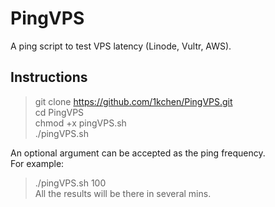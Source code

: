 # PingVPS
A ping script to test VPS latency (Linode, Vultr, AWS).  
## Instructions  
> git clone https://github.com/1kchen/PingVPS.git  
> cd PingVPS  
> chmod +x pingVPS.sh  
> ./pingVPS.sh  

An optional argument can be accepted as the ping frequency.  
For example:  
> ./pingVPS.sh 100  
All the results will be there in several mins.  

